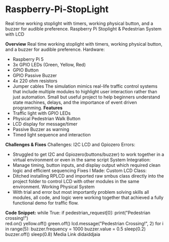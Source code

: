 # Raspberry-Pi-StopLight
Real time working stoplight with timers, working physical button, and a buzzer for audible preference. 
Raspberry Pi Stoplight & Pedestrian System with LCD


**Overview**
Real time working stoplight with timers, working physical button, and a buzzer for audible preference. 
Hardware: 
- Raspberry Pi 5
- 3x GPIO LEDs (Green, Yellow, Red)
- GPIO Button
- GPIO Passive Buzzer
- 4x 220 ohm resistors
- Jumper cables
	The simulation mimics real-life traffic control systems that include multiple modules to highlight user interaction rather than just automation. Small but useful project to help beginners understand state machines, delays, and the importance of event driven programming. 
**Features**
- Traffic light with GPIO LEDs
- Physical Pedestrian Walk Button
- LCD display for message/timer
- Passive Buzzer as warning
- Timed light sequence and interaction



**Challenges & Fixes**
Challenges:
I2C LCD and Gpiozero Errors:
- Struggled to get I2C and Gpiozero(buttons/buzzer) to work together in a virtual environment or even in the same script
	System Integration:
- Manage timing, button inputs, and display output which required clean logic and efficient sequencing
	Fixes I Made:
	Custom LCD Class:
- Ditched installing RPLCD and imported raw smbus class directly into the project folder to control LCD with other modules in the same environment.
	Working Physical System
- With trial and error but most importantly problem solving skills all modules, all code, and logic were working together that achieved a fully functional demo for traffic flow. 

**Code Snippet:**
while True:
    if pedestrian_request[0]:
        print("Pedestrian crossing!")    
        red.on()
        yellow.off()
        green.off()
        lcd.message("Pedestrian Crossing!", 2)
        for i in range(5):
            buzzer.frequency = 1000
            buzzer.value = 0.5
            sleep(0.2)
            buzzer.off()
            sleep(0.8)
Media Link
didaiddjaia


